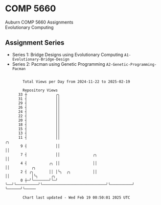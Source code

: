 # COMP 5660
Auburn COMP 5660 Assignments  
Evolutionary Computing

## Assignment Series
- Series 1: Bridge Designs using Evolutionary Computing `A1-Evolutionary-Bridge-Design`
- Series 2: Pacman using Genetic Programming `A2-Genetic-Programming-Pacman`

```

        Total Views per Day from 2024-11-22 to 2025-02-19

        Repository Views
      33 ┼             ╭╮
      31 ┤             ││
      29 ┤             ││
      26 ┤             ││
      24 ┤             ││
      22 ┤             ││
      20 ┤             ││
      18 ┤             ││
      15 ┤             ││
      13 ┤             ││
      11 ┤             ││                                              ╭╮
       9 ┤             ││                                              ││
       7 ┤             ││               ╭╮                             ││
       4 ┤          ╭╮ ││               ││                             ││          ╭╮
       2 ┤ ╭╮       ││ │╰╮  ╭╮          ││                             ││          │╰╮      ╭╮
       0 ┼─╯╰───────╯╰─╯ ╰──╯╰──────────╯╰─────────────────────────────╯╰──────────╯ ╰──────╯╰─────

        Chart last updated - Wed Feb 19 00:50:01 2025 UTC
        
```
